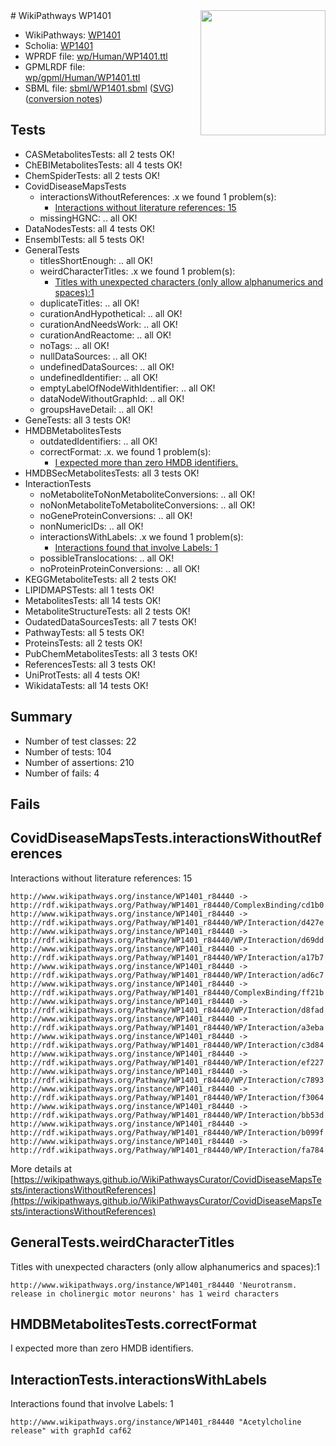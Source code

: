 <img style="float: right; width: 200px" src="../logo.png" />
# WikiPathways WP1401

* WikiPathways: [WP1401](https://identifiers.org/wikipathways:WP1401)
* Scholia: [WP1401](https://scholia.toolforge.org/wikipathways/WP1401)
* WPRDF file: [wp/Human/WP1401.ttl](../wp/Human/WP1401.ttl)
* GPMLRDF file: [wp/gpml/Human/WP1401.ttl](../wp/gpml/Human/WP1401.ttl)
* SBML file: [sbml/WP1401.sbml](../sbml/WP1401.sbml) ([SVG](../sbml/WP1401.svg)) ([conversion notes](../sbml/WP1401.txt))

## Tests
* CASMetabolitesTests: all 2 tests OK!
* ChEBIMetabolitesTests: all 4 tests OK!
* ChemSpiderTests: all 2 tests OK!
* CovidDiseaseMapsTests
    * interactionsWithoutReferences: .x we found 1 problem(s):
        * [Interactions without literature references: 15](#9701cce6)
    * missingHGNC: .. all OK!
* DataNodesTests: all 4 tests OK!
* EnsemblTests: all 5 tests OK!
* GeneralTests
    * titlesShortEnough: .. all OK!
    * weirdCharacterTitles: .x we found 1 problem(s):
        * [Titles with unexpected characters (only allow alphanumerics and spaces):1](#fda87b3f)
    * duplicateTitles: .. all OK!
    * curationAndHypothetical: .. all OK!
    * curationAndNeedsWork: .. all OK!
    * curationAndReactome: .. all OK!
    * noTags: .. all OK!
    * nullDataSources: .. all OK!
    * undefinedDataSources: .. all OK!
    * undefinedIdentifier: .. all OK!
    * emptyLabelOfNodeWithIdentifier: .. all OK!
    * dataNodeWithoutGraphId: .. all OK!
    * groupsHaveDetail: .. all OK!
* GeneTests: all 3 tests OK!
* HMDBMetabolitesTests
    * outdatedIdentifiers: .. all OK!
    * correctFormat: .x. we found 1 problem(s):
        * [I expected more than zero HMDB identifiers.](#ad154c1e)
* HMDBSecMetabolitesTests: all 3 tests OK!
* InteractionTests
    * noMetaboliteToNonMetaboliteConversions: .. all OK!
    * noNonMetaboliteToMetaboliteConversions: .. all OK!
    * noGeneProteinConversions: .. all OK!
    * nonNumericIDs: .. all OK!
    * interactionsWithLabels: .x we found 1 problem(s):
        * [Interactions found that involve Labels: 1](#630d2678)
    * possibleTranslocations: .. all OK!
    * noProteinProteinConversions: .. all OK!
* KEGGMetaboliteTests: all 2 tests OK!
* LIPIDMAPSTests: all 1 tests OK!
* MetabolitesTests: all 14 tests OK!
* MetaboliteStructureTests: all 2 tests OK!
* OudatedDataSourcesTests: all 7 tests OK!
* PathwayTests: all 5 tests OK!
* ProteinsTests: all 2 tests OK!
* PubChemMetabolitesTests: all 3 tests OK!
* ReferencesTests: all 3 tests OK!
* UniProtTests: all 4 tests OK!
* WikidataTests: all 14 tests OK!


## Summary

* Number of test classes: 22
* Number of tests: 104
* Number of assertions: 210
* Number of fails: 4

## Fails

<a name="9701cce6" />

## CovidDiseaseMapsTests.interactionsWithoutReferences

Interactions without literature references: 15
```
http://www.wikipathways.org/instance/WP1401_r84440 -> http://rdf.wikipathways.org/Pathway/WP1401_r84440/ComplexBinding/cd1b0
http://www.wikipathways.org/instance/WP1401_r84440 -> http://rdf.wikipathways.org/Pathway/WP1401_r84440/WP/Interaction/d427e
http://www.wikipathways.org/instance/WP1401_r84440 -> http://rdf.wikipathways.org/Pathway/WP1401_r84440/WP/Interaction/d69dd
http://www.wikipathways.org/instance/WP1401_r84440 -> http://rdf.wikipathways.org/Pathway/WP1401_r84440/WP/Interaction/a17b7
http://www.wikipathways.org/instance/WP1401_r84440 -> http://rdf.wikipathways.org/Pathway/WP1401_r84440/WP/Interaction/ad6c7
http://www.wikipathways.org/instance/WP1401_r84440 -> http://rdf.wikipathways.org/Pathway/WP1401_r84440/ComplexBinding/ff21b
http://www.wikipathways.org/instance/WP1401_r84440 -> http://rdf.wikipathways.org/Pathway/WP1401_r84440/WP/Interaction/d8fad
http://www.wikipathways.org/instance/WP1401_r84440 -> http://rdf.wikipathways.org/Pathway/WP1401_r84440/WP/Interaction/a3eba
http://www.wikipathways.org/instance/WP1401_r84440 -> http://rdf.wikipathways.org/Pathway/WP1401_r84440/WP/Interaction/c3d84
http://www.wikipathways.org/instance/WP1401_r84440 -> http://rdf.wikipathways.org/Pathway/WP1401_r84440/WP/Interaction/ef227
http://www.wikipathways.org/instance/WP1401_r84440 -> http://rdf.wikipathways.org/Pathway/WP1401_r84440/WP/Interaction/c7893
http://www.wikipathways.org/instance/WP1401_r84440 -> http://rdf.wikipathways.org/Pathway/WP1401_r84440/WP/Interaction/f3064
http://www.wikipathways.org/instance/WP1401_r84440 -> http://rdf.wikipathways.org/Pathway/WP1401_r84440/WP/Interaction/bb53d
http://www.wikipathways.org/instance/WP1401_r84440 -> http://rdf.wikipathways.org/Pathway/WP1401_r84440/WP/Interaction/b099f
http://www.wikipathways.org/instance/WP1401_r84440 -> http://rdf.wikipathways.org/Pathway/WP1401_r84440/WP/Interaction/fa784
```

More details at [https://wikipathways.github.io/WikiPathwaysCurator/CovidDiseaseMapsTests/interactionsWithoutReferences](https://wikipathways.github.io/WikiPathwaysCurator/CovidDiseaseMapsTests/interactionsWithoutReferences)

<a name="fda87b3f" />

## GeneralTests.weirdCharacterTitles

Titles with unexpected characters (only allow alphanumerics and spaces):1
```
http://www.wikipathways.org/instance/WP1401_r84440 'Neurotransm. release in cholinergic motor neurons' has 1 weird characters
```

<a name="ad154c1e" />

## HMDBMetabolitesTests.correctFormat

I expected more than zero HMDB identifiers.
<a name="630d2678" />

## InteractionTests.interactionsWithLabels

Interactions found that involve Labels: 1
```
http://www.wikipathways.org/instance/WP1401_r84440 "Acetylcholine release" with graphId caf62
```


